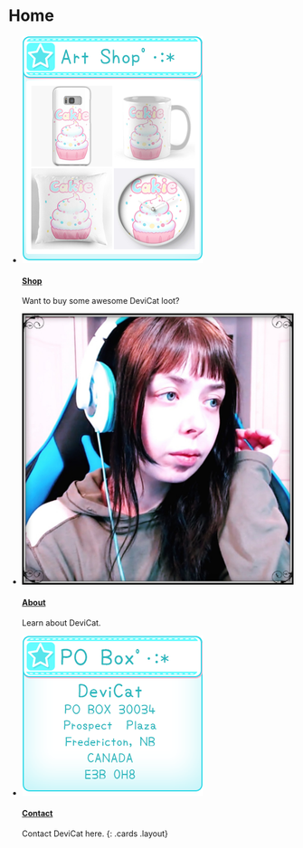 # Home

* [![Shop](img/artshop_panel_cakie.png)](https://www.redbubble.com/people/devicatoutlet/shop/)

  #### [Shop](https://www.redbubble.com/people/devicatoutlet/shop/)

  Want to buy some awesome DeviCat loot?

* [![About](img/aboutdevicat.png)](about)

  #### [About](about)

  Learn about DeviCat.

* [![Contact](img/pobox_panel.png)](contact)

  #### [Contact](contact)

  Contact DeviCat here.
{: .cards .layout}
